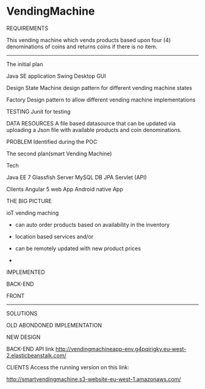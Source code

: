 # VendingMachine

REQUIREMENTS

 This vending machine which vends products based upon four (4) denominations of coins and returns coins if there is no item.
 
__________________________________________________________________________________________________________________________

The initial plan

Java SE application
Swing Desktop GUI

Design
State Machine design pattern for different vending machine states

Factory Design pattern to allow different vending machine implementations

TESTING
Junit for testing

DATA RESOURCES
A file based datasource that can be updated via uploading a Json file with available products and coin denominations.

PROBLEM Identified during the POC




The second plan(smart Vending Machine)

Tech

Java EE 7
Glassfish Server
MySQL DB
JPA
Servlet (API)

Clients
Angular 5 web App
Android native App

THE BIG PICTURE

ioT vending maching
- can auto order products based on availability in the inventory
- location based services and/or
- can be remotely updated with new product prices

-

IMPLEMENTED

BACK-END

FRONT

__________________________________________________________________________________________________________________________

SOLUTIONS

OLD ABONDONED IMPLEMENTATION



NEW DESIGN

BACK-END
 API link
http://vendingmachineapp-env.g4pqirigky.eu-west-2.elasticbeanstalk.com/


CLIENTS
Access the running version on this link: 

http://smartvendingmachine.s3-website-eu-west-1.amazonaws.com/


